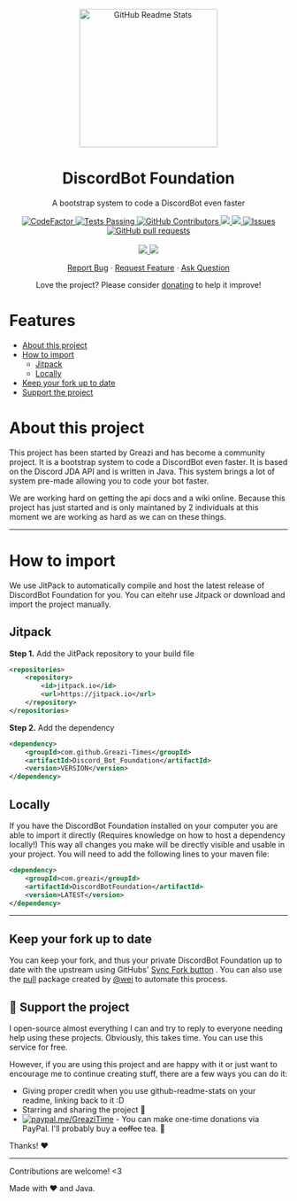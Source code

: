 <p align="center">
 <img width="250px" src="https://www.greazi.com/wp-content/uploads/2022/11/Logo-500x500-px-modified.png" align="center" alt="GitHub Readme Stats" />
 <h1 align="center">DiscordBot Foundation</h1>
 <p align="center">A bootstrap system to code a DiscordBot even faster</p>
</p>
<p align="center">
  <a href="https://www.codefactor.io/repository/github/greazi-times/discord_bot_foundation"><img src="https://www.codefactor.io/repository/github/greazi-times/discord_bot_foundation/badge" alt="CodeFactor" />
  </a>
  <a href="https://github.com/Greazi-Times/Discord_Bot_Foundation/actions">
    <img alt="Tests Passing" src="https://github.com/Greazi-Times/Discord_Bot_Foundation/workflows/Release/badge.svg" />
  </a>
  <a href="https://github.com/Greazi-Times/Discord_Bot_Foundation/graphs/contributors">
    <img alt="GitHub Contributors" src="https://img.shields.io/github/contributors/Greazi-Times/Discord_Bot_Foundation" />
  </a>
   <a href="https://jitpack.io/#Greazi-Times/Discord_Bot_Foundation">
    <img src="https://jitpack.io/v/Greazi-Times/Discord_Bot_Foundation.svg" />
  </a>
  <a href="https://github.com/Greazi-Times/Discord_Bot_Foundation/releases">
    <img src="https://img.shields.io/github/v/release/Greazi-Times/Discord_Bot_Foundation" />
  </a>
  <a href="https://github.com/Greazi-Times/Discord_Bot_Foundation/issues">
    <img alt="Issues" src="https://img.shields.io/github/issues/Greazi-Times/Discord_Bot_Foundation?color=0088ff" />
  </a>
  <a href="https://github.com/Greazi-Times/Discord_Bot_Foundation/pulls">
    <img alt="GitHub pull requests" src="https://img.shields.io/github/issues-pr/Greazi-Times/Discord_Bot_Foundation?color=0088ff" />
  </a>
  <br />
  <br />
  <a href="https://www.jetbrains.com/idea/">
    <img src="https://img.shields.io/badge/Coded%20with-Intellij%20Idea%20%E2%86%92-gray.svg?colorA=655BE1&colorB=4F44D6&style=for-the-badge"/>
  </a>
  <a href="https://github.com/DV8FromTheWorld/JDA">
    <img src="https://img.shields.io/badge/Using%20API-Discord%20JDA%20%E2%86%92-gray.svg?colorA=61c265&colorB=4CAF50&style=for-the-badge"/>
  </a>
</p>

  <p align="center">
    <!--a href="#demo">View Demo</a>
    ·-->
    <a href="https://github.com/Greazi-Times/Discord_Bot_Foundation/issues/new/choose">Report Bug</a>
    ·
    <a href="https://github.com/Greazi-Times/Discord_Bot_Foundation/issues/new/choose">Request Feature</a>
    ·
    <a href="https://github.com/Greazi-Times/Discord_Bot_Foundation/discussions">Ask Question</a>
  </p>
</p>

<p align="center">Love the project? Please consider <a href="https://www.paypal.me/GreaziTime">donating</a> to help it improve!</p>

</p>

# Features

- [About this project](#About-this-project)
- [How to import](#How-to-import)
    - [Jitpack](#Jitpack)
    - [Locally](#Locally)
- [Keep your fork up to date](#Keep-your-fork-up-to-date)
- [Support the project](#Support-the-project)

# About this project

This project has been started by Greazi and has become a community project. It is a bootstrap system to code a
DiscordBot even faster.
It is based on the Discord JDA API and is written in Java. This system brings a lot of system pre-made allowing you to
code your bot faster.

We are working hard on getting the api docs and a wiki online. Because this project has just started and is only maintaned by 2 individuals
at this moment we are working as hard as we can on these things.

***

# How to import

We use JitPack to automatically compile and host the latest release of DiscordBot Foundation for you.
You can eitehr use Jitpack or download and import the project manually.

## Jitpack

**Step 1.** Add the JitPack repository to your build file

```xml
<repositories>
    <repository>
        <id>jitpack.io</id>
        <url>https://jitpack.io</url>
    </repository>
</repositories>
```

**Step 2.** Add the dependency

```xml
<dependency>
    <groupId>com.github.Greazi-Times</groupId>
    <artifactId>Discord_Bot_Foundation</artifactId>
    <version>VERSION</version>
</dependency>
```

## Locally

If you have the DiscordBot Foundation installed on your computer you are able to import it directly (Requires knowledge
on how to host a dependency locally!)
This way all changes you make will be directly visible and usable in your project.
You will need to add the following lines to your maven file:

```xml
<dependency>
    <groupId>com.greazi</groupId>
    <artifactId>DiscordBotFoundation</artifactId>
    <version>LATEST</version>
</dependency>
```

***

## Keep your fork up to date

You can keep your fork, and thus your private DiscordBot Foundation up to date with the upstream using
GitHubs' [Sync Fork button](https://docs.github.com/en/pull-requests/collaborating-with-pull-requests/working-with-forks/syncing-a-fork)
. You can also use the [pull](https://github.com/wei/pull) package created by [@wei](https://github.com/wei) to automate
this process.

## :sparkling_heart: Support the project

I open-source almost everything I can and try to reply to everyone needing help using these projects. Obviously,
this takes time. You can use this service for free.

However, if you are using this project and are happy with it or just want to encourage me to continue creating stuff,
there are a few ways you can do it:

- Giving proper credit when you use github-readme-stats on your readme, linking back to it :D
- Starring and sharing the project :rocket:
- [![paypal.me/GreaziTime](https://ionicabizau.github.io/badges/paypal.svg)](https://www.paypal.me/GreaziTime) - You
  can make one-time donations via PayPal. I'll probably buy a ~~coffee~~ tea. :tea:

Thanks! :heart:

* * *

Contributions are welcome! &lt;3

Made with :heart: and Java.



